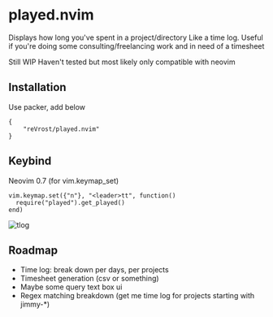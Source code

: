 # played.nvim

Displays how long you've spent in a project/directory
Like a time log.
Useful if you're doing some consulting/freelancing work and in need of a timesheet

Still WIP
Haven't tested but most likely only compatible with neovim

## Installation

Use packer, add below

```
{
    "reVrost/played.nvim"
}
```

## Keybind

Neovim 0.7 (for vim.keymap_set)

```
vim.keymap.set({"n"}, "<leader>tt", function()
  require("played").get_played()
end)

```

![tlog](https://user-images.githubusercontent.com/1558599/163803889-0f2311c0-80a8-4133-a550-5c0b34f40795.png)

## Roadmap

- Time log: break down per days, per projects
- Timesheet generation (csv or something)
- Maybe some query text box ui
- Regex matching breakdown (get me time log for projects starting with jimmy-\*)
